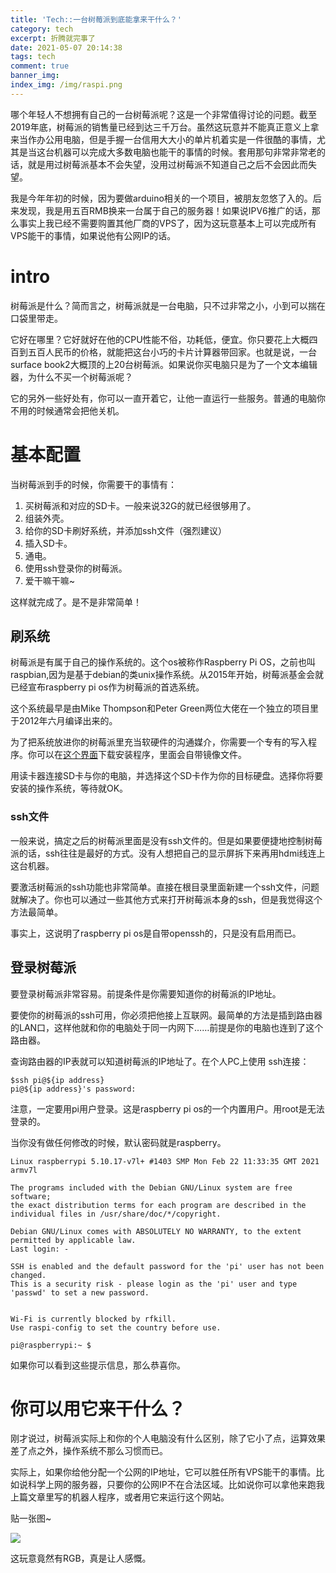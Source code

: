 ```yaml
---
title: 'Tech::一台树莓派到底能拿来干什么？'
category: tech
excerpt: 折腾就完事了
date: 2021-05-07 20:14:38
tags: tech
comment: true
banner_img: 
index_img: /img/raspi.png
---
```


哪个年轻人不想拥有自己的一台树莓派呢？这是一个非常值得讨论的问题。截至2019年底，树莓派的销售量已经到达三千万台。虽然这玩意并不能真正意义上拿来当作办公用电脑，但是手握一台信用大大小的单片机着实是一件很酷的事情，尤其是当这台机器可以完成大多数电脑也能干的事情的时候。套用那句非常非常老的话，就是用过树莓派基本不会失望，没用过树莓派不知道自己之后不会因此而失望。

我是今年年初的时候，因为要做arduino相关的一个项目，被朋友忽悠了入的。后来发现，我是用五百RMB换来一台属于自己的服务器！如果说IPV6推广的话，那么事实上我已经不需要购置其他厂商的VPS了，因为这玩意基本上可以完成所有VPS能干的事情，如果说他有公网IP的话。

# intro

树莓派是什么？简而言之，树莓派就是一台电脑，只不过非常之小，小到可以揣在口袋里带走。

它好在哪里？它好就好在他的CPU性能不俗，功耗低，便宜。你只要花上大概四百到五百人民币的价格，就能把这台小巧的卡片计算器带回家。也就是说，一台surface book2大概顶的上20台树莓派。如果说你买电脑只是为了一个文本编辑器，为什么不买一个树莓派呢？

它的另外一些好处有，你可以一直开着它，让他一直运行一些服务。普通的电脑你不用的时候通常会把他关机。

# 基本配置

当树莓派到手的时候，你需要干的事情有：

1. 买树莓派和对应的SD卡。一般来说32G的就已经很够用了。
2. 组装外壳。
3. 给你的SD卡刷好系统，并添加ssh文件（强烈建议）
4. 插入SD卡。
5. 通电。
6. 使用ssh登录你的树莓派。
7. 爱干嘛干嘛~

这样就完成了。是不是非常简单！

## 刷系统

树莓派是有属于自己的操作系统的。这个os被称作Raspberry Pi OS，之前也叫raspbian,因为是基于debian的类unix操作系统。从2015年开始，树莓派基金会就已经宣布raspberry pi os作为树莓派的首选系统。

这个系统最早是由Mike Thompson和Peter Green两位大佬在一个独立的项目里于2012年六月编译出来的。

为了把系统放进你的树莓派里充当软硬件的沟通媒介，你需要一个专有的写入程序。你可以在[这个界面](https://www.raspberrypi.org/software/)下载安装程序，里面会自带镜像文件。

用读卡器连接SD卡与你的电脑，并选择这个SD卡作为你的目标硬盘。选择你将要安装的操作系统，等待就OK。

### ssh文件

一般来说，搞定之后的树莓派里面是没有ssh文件的。但是如果要便捷地控制树莓派的话，ssh往往是最好的方式。没有人想把自己的显示屏拆下来再用hdmi线连上这台机器。

要激活树莓派的ssh功能也非常简单。直接在根目录里面新建一个ssh文件，问题就解决了。你也可以通过一些其他方式来打开树莓派本身的ssh，但是我觉得这个方法最简单。

事实上，这说明了raspberry pi os是自带openssh的，只是没有启用而已。

## 登录树莓派

要登录树莓派非常容易。前提条件是你需要知道你的树莓派的IP地址。

要使你的树莓派的ssh可用，你必须把他接上互联网。最简单的方法是插到路由器的LAN口，这样他就和你的电脑处于同一内网下……前提是你的电脑也连到了这个路由器。

查询路由器的IP表就可以知道树莓派的IP地址了。在个人PC上使用 ssh连接：

```
$ssh pi@${ip address}
pi@${ip address}'s password:
```

注意，一定要用pi用户登录。这是raspberry pi os的一个内置用户。用root是无法登录的。

当你没有做任何修改的时候，默认密码就是raspberry。

```
Linux raspberrypi 5.10.17-v7l+ #1403 SMP Mon Feb 22 11:33:35 GMT 2021 armv7l

The programs included with the Debian GNU/Linux system are free software;
the exact distribution terms for each program are described in the
individual files in /usr/share/doc/*/copyright.

Debian GNU/Linux comes with ABSOLUTELY NO WARRANTY, to the extent
permitted by applicable law.
Last login: -

SSH is enabled and the default password for the 'pi' user has not been changed.
This is a security risk - please login as the 'pi' user and type 'passwd' to set a new password.


Wi-Fi is currently blocked by rfkill.
Use raspi-config to set the country before use.

pi@raspberrypi:~ $
```

如果你可以看到这些提示信息，那么恭喜你。

# 你可以用它来干什么？

刚才说过，树莓派实际上和你的个人电脑没有什么区别，除了它小了点，运算效果差了点之外，操作系统不那么习惯而已。

实际上，如果你给他分配一个公网的IP地址，它可以胜任所有VPS能干的事情。比如说科学上网的服务器，只要你的公网IP不在合法区域。比如说你可以拿他来跑我上篇文章里写的机器人程序，或者用它来运行这个网站。

贴一张图~

![](/img/raspi.jpg)

这玩意竟然有RGB，真是让人感慨。
